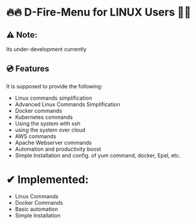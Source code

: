 # 🔥🔥 D-Fire-Menu for LINUX Users 🎇🎇

## ⚠ Note:
Its under-development currently

## 💿 Features
It is supposed to provide the following:
- Linux commands simplification
- Advanced Linux Commands Simplification
- Docker commands
- Kubernetes commands
- Using the system with ssh
- using the system over cloud
- AWS commands 
- Apache Webserver commands
- Automation and productivity boost
- Simple Installation and config. of yum command, docker, Epel, etc.  

# ✔ Implemented:
- Linux Commands
- Docker Commands
- Basic automation
- Simple Installation
